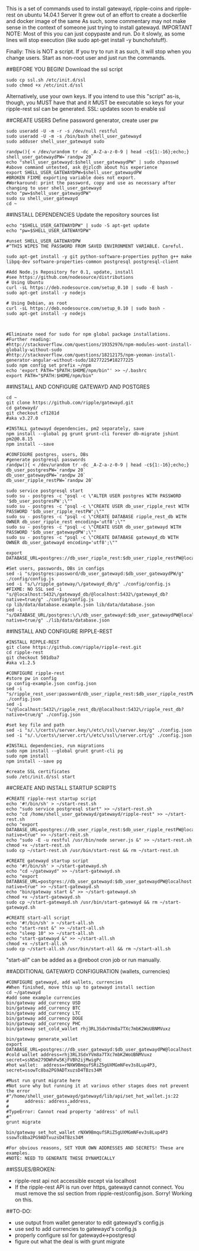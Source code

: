 
This is a set of commands used to install gatewayd, ripple-coins and ripple-rest on ubuntu 14.04.1 Server
It grew out of an effort to create a dockerfile and docker image of the same
As such, some commentary may not make sense in the context of someone just trying to install gatewayd.
IMPORTANT NOTE: Most of this you can just copypaste and run. Do it slowly, as some lines will stop execution
(like sudo apt-get install -y bunchofstuff).

Finally: This is NOT a script. If you try to run it as such, it will stop when you change users. Start as non-root user and just run the commands.

##BEFORE YOU BEGIN!
Download the ssl script
```
sudo cp ssl.sh /etc/init.d/ssl
sudo chmod +x /etc/init.d/ssl
```

Alternatively, use your own keys. If you intend to use this "script" as-is, though,
you MUST have that and it MUST be executable so keys for your ripple-rest ssl can be generated.
SSL: updates soon to enable ssl

##CREATE USERS
Define password generator, create user pw
```
sudo useradd -U -m -r -s /dev/null restful
sudo useradd -U -m -s /bin/bash shell_user_gatewayd
sudo adduser shell_user_gatewayd sudo

randpw(){ < /dev/urandom tr -dc _A-Z-a-z-0-9 | head -c${1:-16};echo;}
shell_user_gatewaydPW=`randpw 20`
echo "shell_user_gatewayd:$shell_user_gatewaydPW" | sudo chpasswd
#above command untested, ask @jzlcdh about his experience
export SHELL_USER_GATEWAYDPW=$shell_user_gatewaydPW
#BROKEN FIXME exporting variable does not export.
#Workaround: print the password, copy and use as necessary after changing to user shell_user_gatewayd
echo "pw=$shell_user_gatewaydPW"
sudo su shell_user_gatewayd
cd ~
```

##INSTALL DEPENDENCIES
Update the repository sources list
```
echo "$SHELL_USER_GATEWAYDPW" | sudo -S apt-get update
echo "pw=$SHELL_USER_GATEWAYDPW"

#unset SHELL_USER_GATEWAYDPW
#^THIS WIPES THE PASSWORD FROM SAVED ENVIRONMENT VARIABLE. Careful.

sudo apt-get install -y git python-software-properties python g++ make libpq-dev software-properties-common postgresql postgresql-client

#Add Node.js Repository for 0.1, update, install
#see https://github.com/nodesource/distributions
# Using Ubuntu
curl -sL https://deb.nodesource.com/setup_0.10 | sudo -E bash -
sudo apt-get install -y nodejs

# Using Debian, as root
curl -sL https://deb.nodesource.com/setup_0.10 | sudo bash -
sudo apt-get install -y nodejs



#Eliminate need for sudo for npm global package installations.
#Further reading:
#http://stackoverflow.com/questions/19352976/npm-modules-wont-install-globally-without-sudo
#http://stackoverflow.com/questions/18212175/npm-yeoman-install-generator-angular-without-sudo/18277225#18277225
sudo npm config set prefix ~/npm
echo 'export PATH="$PATH:$HOME/npm/bin"' >> ~/.bashrc
export PATH="$PATH:$HOME/npm/bin"
```
##INSTALL AND CONFIGURE GATEWAYD AND POSTGRES

```
cd ~
git clone https://github.com/ripple/gatewayd.git
cd gatewayd/
git checkout cf1281d
#aka v3.27.0

#INSTALL gatewayd dependencies, pm2 separately, save
npm install --global pg grunt grunt-cli forever db-migrate jshint pm2@0.8.15
npm install --save

#CONFIGURE postgres, users, DBs
#generate postgresql passwords
randpw(){ < /dev/urandom tr -dc _A-Z-a-z-0-9 | head -c${1:-16};echo;}
db_user_postgresPW=`randpw 20`
db_user_gatewaydPW=`randpw 20`
db_user_ripple_restPW=`randpw 20`

sudo service postgresql start
sudo su - postgres -c "psql -c \"ALTER USER postgres WITH PASSWORD '$db_user_postgresPW';\""
sudo su - postgres -c "psql -c \"CREATE USER db_user_ripple_rest WITH PASSWORD '$db_user_ripple_restPW';\""
sudo su - postgres -c "psql -c \"CREATE DATABASE ripple_rest_db WITH OWNER db_user_ripple_rest encoding='utf8';\""
sudo su - postgres -c "psql -c \"CREATE USER db_user_gatewayd WITH PASSWORD '$db_user_gatewaydPW';\""
sudo su - postgres -c "psql -c \"CREATE DATABASE gatewayd_db WITH OWNER db_user_gatewayd encoding='utf8';\""

export DATABASE_URL=postgres://db_user_ripple_rest:$db_user_ripple_restPW@localhost:5432/ripple_rest_db

#Set users, passwords, DBs in configs
sed -i "s/postgres:password/db_user_gatewayd:$db_user_gatewaydPW/g" ./config/config.js
sed -i "s/\/ripple_gateway/\/gatewayd_db/g" ./config/config.js
#FIXME: NO SSL sed -i "s/@localhost:5432\/gatewayd_db/@localhost:5432\/gatewayd_db?native=true/g" ./config/config.js
cp lib/data/database.example.json lib/data/database.json
sed -i "s/DATABASE_URL/postgres:\/\/db_user_gatewayd:$db_user_gatewaydPW@localhost:5432\/gatewayd_db?native=true/g" ./lib/data/database.json
```

##INSTALL AND CONFIGURE RIPPLE-REST
```
#INSTALL RIPPLE-REST
git clone https://github.com/ripple/ripple-rest.git
cd ripple-rest
git checkout 501dba7
#aka v1.2.5

#CONFIGURE ripple-rest
#store pw in config
cp config-example.json config.json
sed -i "s/ripple_rest_user:password/db_user_ripple_rest:$db_user_ripple_restPW/g" ./config.json
sed -i "s/@localhost:5432\/ripple_rest_db/@localhost:5432\/ripple_rest_db?native=true/g" ./config.json

#set key file and path
sed -i "s/.\/certs\/server.key/\/etc\/ssl\/server.key/g" ./config.json
sed -i "s/.\/certs\/server.crt/\/etc\/ssl\/server.crt/g" ./config.json

#INSTALL dependencies, run migrations
sudo npm install --global grunt grunt-cli pg
sudo npm install
npm install --save pg

#create SSL certificates
sudo /etc/init.d/ssl start
```

##CREATE AND INSTALL STARTUP SCRIPTS

```
#CREATE ripple-rest startup script
echo '#!/bin/sh' > ~/start-rest.sh
echo "sudo service postgresql start" >> ~/start-rest.sh
echo "cd /home/shell_user_gatewayd/gatewayd/ripple-rest" >> ~/start-rest.sh
echo "export DATABASE_URL=postgres://db_user_ripple_rest:$db_user_ripple_restPW@localhost:5432/ripple_rest_db?native=true" >> ~/start-rest.sh
echo "sudo -E -u restful /usr/bin/node server.js &" >> ~/start-rest.sh
chmod +x ~/start-rest.sh
sudo cp ~/start-rest.sh /usr/bin/start-rest && rm ~/start-rest.sh

#CREATE gatewayd startup script
echo '#!/bin/sh' > ~/start-gatewayd.sh
echo "cd ~/gatewayd" >> ~/start-gatewayd.sh
echo "export DATABASE_URL=postgres://db_user_gatewayd:$db_user_gatewaydPW@localhost:5432/gatewayd_db?native=true" >> ~/start-gatewayd.sh
echo "bin/gateway start &" >> ~/start-gatewayd.sh
chmod +x ~/start-gatewayd.sh
sudo cp ~/start-gatewayd.sh /usr/bin/start-gatewayd && rm ~/start-gatewayd.sh

#CREATE start-all script
echo '#!/bin/sh' > ~/start-all.sh
echo "start-rest &" >> ~/start-all.sh
echo "sleep 10" >> ~/start-all.sh
echo "start-gatewayd &" >> ~/start-all.sh
chmod +x ~/start-all.sh
sudo cp ~/start-all.sh /usr/bin/start-all && rm ~/start-all.sh
```
"start-all" can be added as a @reboot cron job or run manually.

##ADDITIONAL GATEWAYD CONFIGURATION (wallets, currencies)
```
#CONFIGURE gatewayd, add wallets, currencies
#When finished, move this up to gatewayd install section
cd ~/gatewayd
#add some example currencies
bin/gateway add_currency USD
bin/gateway add_currency BTC
bin/gateway add_currency LTC
bin/gateway add_currency DOGE
bin/gateway add_currency PHC
bin/gateway set_cold_wallet rhj3RL3SdxYVm8a7TXc7mbK2WoUBNMVuxz

bin/gateway generate_wallet
export DATABASE_URL=postgres://db_user_gatewayd:$db_user_gatewaydPW@localhost:5432/gatewayd_db
#cold wallet address=rhj3RL3SdxYVm8a7TXc7mbK2WoUBNMVuxz secret=ssN5m279DWhFw5KjFVBh2ijMwigPc
#hot wallet:  address=rNXW9BmqufSRiZ5gUXMGmNFev3s8Lup4P3, secret=ssowTc8ba2PG9ADTxuzsD4TBzs34M

#Must run grunt migrate here
#Not sure why but running it at various other stages does not prevent the error #"/home/shell_user_gatewayd/gatewayd/lib/api/set_hot_wallet.js:22
#      address: address.address,
#                      ^
#TypeError: Cannot read property 'address' of null
#"
grunt migrate

bin/gateway set_hot_wallet rNXW9BmqufSRiZ5gUXMGmNFev3s8Lup4P3 ssowTc8ba2PG9ADTxuzsD4TBzs34M

#For obvious reasons, SET YOUR OWN ADDRESSES AND SECRETS! These are examples.
#NOTE: NEED TO GENERATE THESE DYNAMICALLY
```

##ISSUES/BROKEN:
  - ripple-rest api not accessible except via localhost
  - If the ripple-rest API is run over https, gatewayd cannot connect. You must remove the ssl section from ripple-rest/config.json. Sorry! Working on this.

##TO-DO:
 - use output from wallet generator to edit gatewayd's config.js
 - use sed to add currencies to gatewayd's config.js
 - properly configure ssl for gatewayd<->postgresql
 - figure out what the deal is with grunt migrate
